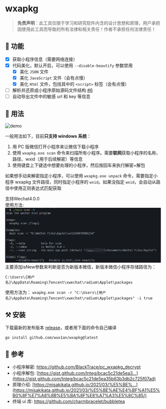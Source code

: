 # wxapkg

> **免责声明**：此工具仅限于学习和研究软件内含的设计思想和原理，用户承担因使用此工具而导致的所有法律和相关责任！作者不承担任何法律责任！

## 📝 功能

- [x] 获取小程序信息（需要网络连接）
- [x] 代码美化，默认开启，可以使用 `--disable-beautify` 参数禁用
    - [x] 美化 `JSON` 文件
    - [x] 美化 `JavaScript` 文件（会有点慢）
    - [x] 美化 `Html` 文件，包括其中的 `<script>` 标签（会有点慢）
- [ ] 解析并还原成小程序原始源码文件结构 [#6](https://github.com/wux1an/wxapkg/issues/6)
- [ ] 自动导出文件中的敏感 url 和 key 等信息

## 🎨 用法

![demo](demo.gif)

一般用法如下，目前**只支持 windows 系统**：

1. 用 PC 版微信打开小程序来让微信下载小程序  
2. 使用 `wxapkg.exe scan` 命令来扫描所有小程序。需要**联网**获取小程序的名称、路径、wxid（用于后续解密）等信息  
3. 使用键盘上下键选中想要处理的小程序，然后按回车来执行解密+解包  

如果想手动来解密指定小程序，可以使用 `wxapkg.exe unpack` 命令，需要指定小程序 wxapkg 文件路径，同时指定小程序的 `wxid`。如果没指定 `wxid`，会自动从路径中使用正则表达式匹配获取

支持Wechat4.0.0  
使用方法:
![alt text](image.png)
主要添加isNew参数来判断是否为新版本微信，新版本微信小程序存储路径为：
```
C:\Users\{用户名}\AppData\Roaming\Tencent\xwechat\radium\Applet\packages
```
使用方法为：
`wxapkg.exe scan -r "C:\Users\{用户名}\AppData\Roaming\Tencent\xwechat\radium\Applet\packages" -i true`
## ⚒️ 安装

下载最新的发布版本 [release](https://github.com/wux1an/wxapkg/releases/latest)，或者用下面的命令自己编译

```
go install github.com/wux1an/wxapkg@latest
```

## 🔗 参考

- 小程序解密: https://github.com/BlackTrace/pc_wxapkg_decrypt
- 小程序解包: [https://gist.github.com/Integ/bcac5c21de5ea3...](https://gist.github.com/Integ/bcac5c21de5ea35b63b3db2c725f07ad)
- 原理介绍: [https://misakikata.github.io/2021/03/%E5%BE%...](https://misakikata.github.io/2021/03/%E5%BE%AE%E4%BF%A1%E5%B0%8F%E7%A8%8B%E5%BA%8F%E8%A7%A3%E5%8C%85/)
- 终端 ui 库: https://github.com/charmbracelet/bubbletea
